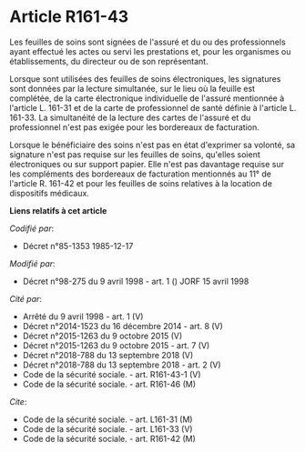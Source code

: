 # Article R161-43

Les feuilles de soins sont signées de l'assuré et du ou des professionnels ayant effectué les actes ou servi les prestations
et, pour les organismes ou établissements, du directeur ou de son représentant.

Lorsque sont utilisées des feuilles de soins électroniques, les signatures sont données par la lecture simultanée, sur le
lieu où la feuille est complétée, de la carte électronique individuelle de l'assuré mentionnée à l'article L. 161-31 et de la
carte de professionnel de santé définie à l'article L. 161-33. La simultanéité de la lecture des cartes de l'assuré et du
professionnel n'est pas exigée pour les bordereaux de facturation.

Lorsque le bénéficiaire des soins n'est pas en état d'exprimer sa volonté, sa signature n'est pas requise sur les feuilles de
soins, qu'elles soient électroniques ou sur support papier. Elle n'est pas davantage requise sur les compléments des
bordereaux de facturation mentionnés au 11° de l'article R. 161-42 et pour les feuilles de soins relatives à la location de
dispositifs médicaux.

**Liens relatifs à cet article**

_Codifié par_:

  - Décret n°85-1353 1985-12-17

_Modifié par_:

  - Décret n°98-275 du 9 avril 1998 - art. 1 () JORF 15 avril 1998

_Cité par_:

  - Arrêté du 9 avril 1998 - art. 1 (V)
  - Décret n°2014-1523 du 16 décembre 2014 - art. 8 (V)
  - Décret n°2015-1263 du 9 octobre 2015 (V)
  - Décret n°2015-1263 du 9 octobre 2015 - art. 7 (V)
  - Décret n°2018-788 du 13 septembre 2018 (V)
  - Décret n°2018-788 du 13 septembre 2018 - art. 2 (V)
  - Code de la sécurité sociale. - art. R161-43-1 (V)
  - Code de la sécurité sociale. - art. R161-46 (M)

_Cite_:

  - Code de la sécurité sociale. - art. L161-31 (M)
  - Code de la sécurité sociale. - art. L161-33 (V)
  - Code de la sécurité sociale. - art. R161-42 (M)
